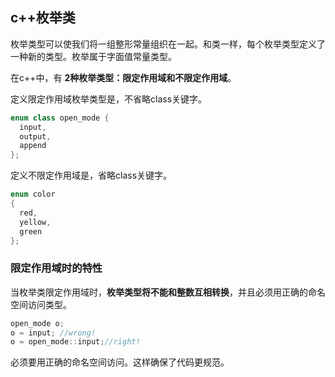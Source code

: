## c++枚举类
枚举类型可以使我们将一组整形常量组织在一起。和类一样，每个枚举类型定义了一种新的类型。枚举属于字面值常量类型。

在c++中，有 **2种枚举类型：限定作用域和不限定作用域**。

定义限定作用域枚举类型是，不省略class关键字。

``` c++
enum class open_mode {
  input,
  output,
  append
};
```

定义不限定作用域是，省略class关键字。

``` c++
enum color
{
  red,
  yellow,
  green  
};

```


### 限定作用域时的特性
当枚举类限定作用域时，**枚举类型将不能和整数互相转换**，并且必须用正确的命名空间访问类型。

``` c++
open_mode o;
o = input; //wrong!
o = open_mode::input;//right!
```

必须要用正确的命名空间访问。这样确保了代码更规范。
